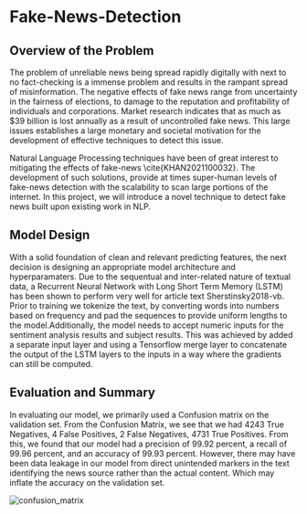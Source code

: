 # Fake-News-Detection

## Overview of the Problem
The problem of unreliable news being spread rapidly digitally with next to no fact-checking is a immense problem and results in the rampant spread of misinformation. The negative effects of fake news range from uncertainty in the fairness of elections, to damage to the reputation and profitability of individuals and corporations. Market research indicates that as much as $39 billion is lost annually as a result of uncontrolled fake news. This large issues establishes a large monetary and societal motivation for the development of effective techniques to detect this issue.

Natural Language Processing techniques have been of great interest to mitigating the effects of fake-news \cite{KHAN2021100032}. The development of such solutions, provide at times super-human levels of fake-news detection with the scalability to scan large portions of the internet. In this project, we will introduce a novel technique to detect fake news built upon existing work in NLP.

## Model Design
With a solid foundation of clean and relevant predicting features, the next decision is designing an appropriate model architecture and hyperparamaters. Due to the sequentual and inter-related nature of textual data, a Recurrent Neural Network with Long Short Term Memory (LSTM) has been shown to perform very well for article text Sherstinsky2018-vb. Prior to training we tokenize the text, by converting words into numbers based on frequency and pad the sequences to provide uniform lengths to the model.Additionally, the model needs to accept numeric inputs for the sentiment analysis results and subject results. This was achieved by added a separate input layer and using a Tensorflow merge layer to concatenate the output of the LSTM layers to the inputs in a way where the gradients can still be computed.

## Evaluation and Summary
In evaluating our model, we primarily used a Confusion matrix on the validation set. From the Confusion Matrix, we see that we had 4243 True Negatives, 4 False Positives, 2 False Negatives, 4731 True Positives. From this, we found that our model had a precision of 99.92 percent, a recall of 99.96 percent, and an accuracy of 99.93 percent. However, there may have been data leakage in our model from direct unintended markers in the text identifying the news source rather than the actual content. Which may inflate the accuracy on the validation set. 

![confusion_matrix](https://github.com/kaival1524/fake-news-detection/assets/69801409/6945dceb-60c3-4cc4-86bb-178c541334bf)
